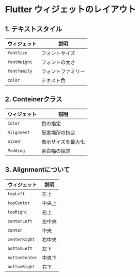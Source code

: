 # Flutter ウィジェットのレイアウト

## 1. テキストスタイル

| ウィジェット | 説明 |
|------------|------|
| `fontSize` | フォントサイズ |
| `fontWeight` | フォントの太さ |
| `fontFamily` | フォントファミリー |
| `color` | テキスト色 |

## 2. Conteinerクラス

| ウィジェット | 説明 |
|------------|------|
| `Color` | 色の指定 |
| `Alignment` | 配置場所の指定 |
| `Sized` | 表示サイズを最大化 |
| `Padding` | 余白幅の設定 |

## 3. Alignmentについて

| ウィジェット | 説明 |
|------------|------|
| `topLeft` | 左上 |
| `topCenter` | 中央上 |
| `topRight` | 右上 |
| `centerLeft` | 左中央 |
| `center` | 中央 |
| `centerRight` | 右中央 |
| `bottomLeft` | 左下 |
| `bottomCenter` | 中央下 |
| `bottomRight` | 右下 |
